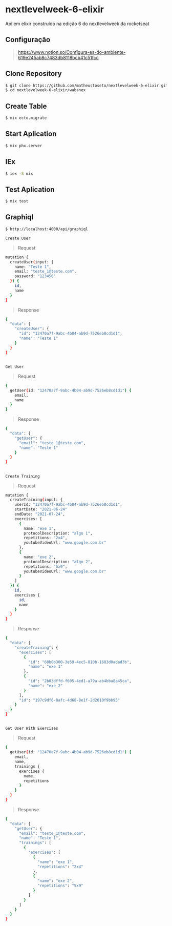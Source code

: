 # nextlevelweek-6-elixir
Api em elixir construído na edição 6 do nextlevelweek da rocketseat

## Configuração
  > https://www.notion.so/Configura-es-do-ambiente-619e245ab8c7483db8118bcb41c51fcc

## Clone Repository

  ```sh
  $ git clone https://github.com/matheustoseto/nextlevelweek-6-elixir.git
  $ cd nextlevelweek-6-elixir/wabanex
  ```

## Create Table

  ```sh
  $ mix ecto.migrate
  ```

## Start Aplication

  ```sh
  $ mix phx.server
  ```

## IEx

  ```sh
  $ iex -S mix
  ```
  
## Test Aplication

  ```sh
  $ mix test
  ```
  
## Graphiql
  
  ```sh
  $ http://localhost:4000/api/graphiql
  ```

  `Create User`
  > Request
  ```sh
  mutation {
    createUser(input: {
      name: "Teste 1",
      email: "teste_1@teste.com",
      password: "123456"
    }) {
      id,
      name
    }
  }
  ```
  > Response
  ```sh
  {
    "data": {
      "createUser": {
        "id": "12470a7f-9abc-4b04-ab9d-7526eb8cd1d1",
        "name": "Teste 1"
      }
    }
  }
  ```
 
  ##

  `Get User`
  > Request
  ```sh
  {
    getUser(id: "12470a7f-9abc-4b04-ab9d-7526eb8cd1d1") {
      email,
      name
    }
  }
  ```
  > Response
  ```sh
  {
    "data": {
      "getUser": {
        "email": "teste_1@teste.com",
        "name": "Teste 1"
      }
    }
  }
  ```
 
  ##
  
  `Create Training`
  > Request
  ```sh
  mutation {
    createTraining(input: {
      userId: "12470a7f-9abc-4b04-ab9d-7526eb8cd1d1",
      startDate: "2021-06-24"
      endDate: "2021-07-24",
      exercises: [
        {
          name: "exe 1",
          protocolDescription: "algo 1",
          repetitions: "2x4",
          youtubeVideoUrl: "www.google.com.br"
        },
        {
          name: "exe 2",
          protocolDescription: "algo 2",
          repetitions: "5x9",
          youtubeVideoUrl: "www.google.com.br"
        }
      ]
    }) {
      id,
      exercises {
        id,
        name
      }
    }
  }
  ```
  > Response
  ```sh
  {
    "data": {
      "createTraining": {
        "exercises": [
          {
            "id": "68b0b300-3e59-4ec5-810b-1683d0adad3b",
            "name": "exe 1"
          },
          {
            "id": "2b03dffd-f605-4ed1-a79a-ab4bba8a45ca",
            "name": "exe 2"
          }
        ],
        "id": "197c9df6-8afc-4d68-8e1f-2d2010f9bb95"
      }
    }
  }
  ```
  
  ##
  
  `Get User With Exercises`
  > Request
  ```sh
  {
    getUser(id: "12470a7f-9abc-4b04-ab9d-7526eb8cd1d1") {
      email,
      name,
      trainings {
        exercises {
          name,
          repetitions
        }
      }
    }
  }
  ```
  > Response
  ```sh
  {
    "data": {
      "getUser": {
        "email": "teste_1@teste.com",
        "name": "Teste 1",
        "trainings": [
          {
            "exercises": [
              {
                "name": "exe 1",
                "repetitions": "2x4"
              },
              {
                "name": "exe 2",
                "repetitions": "5x9"
              }
            ]
          }
        ]
      }
    }
  }
  ```
  
  
